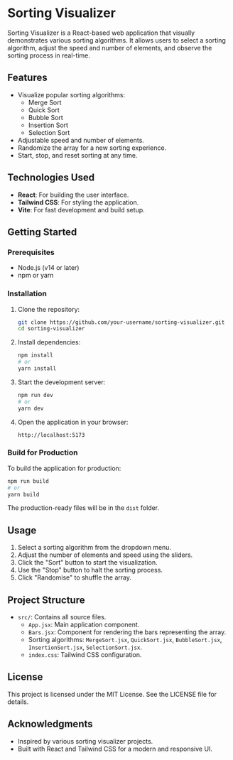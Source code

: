 # Sorting Visualizer

Sorting Visualizer is a React-based web application that visually demonstrates various sorting algorithms. It allows users to select a sorting algorithm, adjust the speed and number of elements, and observe the sorting process in real-time.

## Features

- Visualize popular sorting algorithms:
  - Merge Sort
  - Quick Sort
  - Bubble Sort
  - Insertion Sort
  - Selection Sort
- Adjustable speed and number of elements.
- Randomize the array for a new sorting experience.
- Start, stop, and reset sorting at any time.

## Technologies Used

- **React**: For building the user interface.
- **Tailwind CSS**: For styling the application.
- **Vite**: For fast development and build setup.

## Getting Started

### Prerequisites

- Node.js (v14 or later)
- npm or yarn

### Installation

1. Clone the repository:

   ```bash
   git clone https://github.com/your-username/sorting-visualizer.git
   cd sorting-visualizer
   ```

2. Install dependencies:

   ```bash
   npm install
   # or
   yarn install
   ```

3. Start the development server:

   ```bash
   npm run dev
   # or
   yarn dev
   ```

4. Open the application in your browser:
   ```
   http://localhost:5173
   ```

### Build for Production

To build the application for production:

```bash
npm run build
# or
yarn build
```

The production-ready files will be in the `dist` folder.

## Usage

1. Select a sorting algorithm from the dropdown menu.
2. Adjust the number of elements and speed using the sliders.
3. Click the "Sort" button to start the visualization.
4. Use the "Stop" button to halt the sorting process.
5. Click "Randomise" to shuffle the array.

## Project Structure

- `src/`: Contains all source files.
  - `App.jsx`: Main application component.
  - `Bars.jsx`: Component for rendering the bars representing the array.
  - Sorting algorithms: `MergeSort.jsx`, `QuickSort.jsx`, `BubbleSort.jsx`, `InsertionSort.jsx`, `SelectionSort.jsx`.
  - `index.css`: Tailwind CSS configuration.

## License

This project is licensed under the MIT License. See the LICENSE file for details.

## Acknowledgments

- Inspired by various sorting visualizer projects.
- Built with React and Tailwind CSS for a modern and responsive UI.
